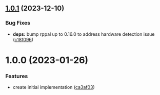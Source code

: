 ## [1.0.1](https://github.com/DASPRiD/aw2013/compare/v1.0.0...v1.0.1) (2023-12-10)


### Bug Fixes

* **deps:** bump rppal up to 0.16.0 to address hardware detection issue ([c18f096](https://github.com/DASPRiD/aw2013/commit/c18f096e795afe1b0b5326be15cda889b28a91ea))

# 1.0.0 (2023-01-26)


### Features

* create initial implementation ([ca3af03](https://github.com/DASPRiD/aw2013/commit/ca3af03eb75037bc799d7f35892473b792e33e2a))

